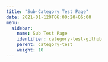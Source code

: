 ```yaml
---
title: "Sub-Category Test Page"
date: 2021-01-120T06:00:20+06:00
menu:
  sidebar:
    name: Sub Test Page
    identifier: category-test-github
    parent: category-test
    weight: 10
---
```

